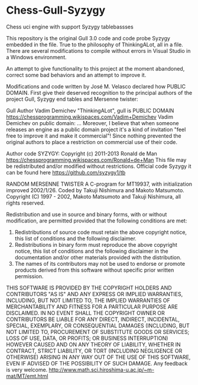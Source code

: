 # Chess-Gull-Syzygy
Chess uci engine with support Syzygy tablebassses

This repository is the original Gull 3.0 code and code probe Syzygy embedded in the file.
True to the philosophy of ThinkingALot, all in a file.
There are several modifications to compile without errors in Visual Studio in a Windows environment.

An attempt to give functionality to this project at the moment abandoned, correct some bad behaviors and an attempt to improve it.

Modifications and code written by José M. Velasco declared how PUBLIC DOMAIN.
First give their deserved recognition to the principal authors of the project Gull, Syzygy end tables and Mersenne twister:

Gull Author Vadim Demichev "ThinkingALot", gull is PUBLIC DOMAIN
https://chessprogramming.wikispaces.com/Vadim+Demichev
Vadim Demichev on public domain:
... Moreover, I believe that when someone releases an engine as a public domain project it's a kind of invitation 
"feel free to improve it and make it commercial"! Since nothing prevented the original authors to place a 
restriction on commercial use of their code.

Author code SYZYGY:
Copyright (c) 2011-2013 Ronald de Man
https://chessprogramming.wikispaces.com/Ronald+de+Man
This file may be redistributed and/or modified without restrictions.
Official code Syzygy it can be found here https://github.com/syzygy1/tb

RANDOM MERSENNE TWISTER 
A C-program for MT19937, with initialization improved 2002/1/26.
Coded by Takuji Nishimura and Makoto Matsumoto.
Copyright (C) 1997 - 2002, Makoto Matsumoto and Takuji Nishimura, all rights reserved.

Redistribution and use in source and binary forms, with or without modification, are permitted provided 
that the following conditions are met:
1. Redistributions of source code must retain the above copyright notice, 
this list of conditions and the following disclaimer.
2. Redistributions in binary form must reproduce the above copyright notice, this list of conditions and 
the following disclaimer in the documentation and/or other materials provided with the distribution.
3. The names of its contributors may not be used to endorse or promote products derived from this 
software without specific prior written permission.

THIS SOFTWARE IS PROVIDED BY THE COPYRIGHT HOLDERS AND CONTRIBUTORS "AS IS" AND ANY EXPRESS OR IMPLIED WARRANTIES, 
INCLUDING, BUT NOT LIMITED TO, THE IMPLIED WARRANTIES OF MERCHANTABILITY AND FITNESS FOR A PARTICULAR PURPOSE 
ARE DISCLAIMED.  IN NO EVENT SHALL THE COPYRIGHT OWNER OR CONTRIBUTORS BE LIABLE FOR ANY DIRECT, INDIRECT, 
INCIDENTAL, SPECIAL, EXEMPLARY, OR CONSEQUENTIAL DAMAGES (INCLUDING, BUT NOT LIMITED TO, PROCUREMENT OF SUBSTITUTE 
GOODS OR SERVICES; LOSS OF USE, DATA, OR PROFITS; OR BUSINESS INTERRUPTION) HOWEVER CAUSED AND ON ANY THEORY OF 
LIABILITY, WHETHER IN CONTRACT, STRICT LIABILITY, OR TORT (INCLUDING NEGLIGENCE OR OTHERWISE) 
ARISING IN ANY WAY OUT OF THE USE OF THIS SOFTWARE, EVEN IF ADVISED OF THE POSSIBILITY OF SUCH DAMAGE.
Any feedback is very welcome.
http://www.math.sci.hiroshima-u.ac.jp/~m-mat/MT/emt.html

